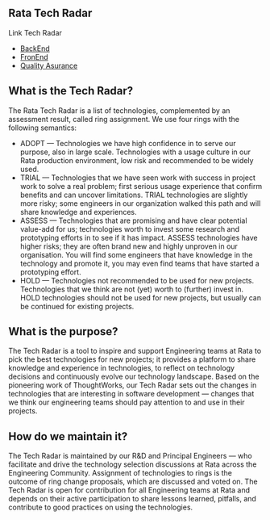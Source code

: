 ## Rata Tech Radar 

Link Tech Radar

- [BackEnd](https://radar.thoughtworks.com/?sheetId=https%3A%2F%2Fraw.githubusercontent.com%2Frataid%2Frata-tech-radar%2Fmaster%2Fbe%2Fdata.json)
- [ FronEnd](https://radar.thoughtworks.com/?sheetId=https%3A%2F%2Fraw.githubusercontent.com%2Frataid%2Frata-tech-radar%2Fmaster%2Ffe%2Fdata.json)
- [Quality Asurance](https://radar.thoughtworks.com/?sheetId=https%3A%2F%2Fraw.githubusercontent.com%2Frataid%2Frata-tech-radar%2Fmaster%2Fqa%2Fdata.json)

## What is the Tech Radar?

The Rata Tech Radar is a list of technologies, complemented by an assessment result, called ring assignment. We use four rings with the following semantics:

- ADOPT — Technologies we have high confidence in to serve our purpose, also in large scale. Technologies with a usage culture in our Rata production environment, low risk and recommended to be widely used.
- TRIAL — Technologies that we have seen work with success in project work to solve a real problem; first serious usage experience that confirm benefits and can uncover limitations. TRIAL technologies are slightly more risky; some engineers in our organization walked this path and will share knowledge and experiences.
- ASSESS — Technologies that are promising and have clear potential value-add for us; technologies worth to invest some research and prototyping efforts in to see if it has impact. ASSESS technologies have higher risks; they are often brand new and highly unproven in our organisation. You will find some engineers that have knowledge in the technology and promote it, you may even find teams that have started a prototyping effort.
- HOLD — Technologies not recommended to be used for new projects. Technologies that we think are not (yet) worth to (further) invest in. HOLD technologies should not be used for new projects, but usually can be continued for existing projects.

## What is the purpose?

The Tech Radar is a tool to inspire and support Engineering teams at Rata to pick the best technologies for new projects; it provides a platform to share knowledge and experience in technologies, to reflect on technology decisions and continuously evolve our technology landscape. Based on the pioneering work of ThoughtWorks, our Tech Radar sets out the changes in technologies that are interesting in software development — changes that we think our engineering teams should pay attention to and use in their projects.

## How do we maintain it?

The Tech Radar is maintained by our R&D and Principal Engineers — who facilitate and drive the technology selection discussions at Rata across the Engineering Community. Assignment of technologies to rings is the outcome of ring change proposals, which are discussed and voted on. The Tech Radar is open for contribution for all Engineering teams at Rata and depends on their active participation to share lessons learned, pitfalls, and contribute to good practices on using the technologies.
